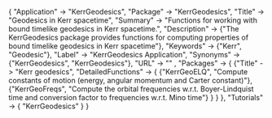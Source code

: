 {
 "Application" -> "KerrGeodesics",
 "Package" -> "KerrGeodesics",
 "Title" -> "Geodesics in Kerr spacetime",
 "Summary" -> 
   "Functions for working with bound timelike geodesics in Kerr spacetime.",
 "Description" -> 
   {"The KerrGeodesics package provides functions for computing properties of bound timelike geodesics in Kerr spacetime"},
 "Keywords" -> {"Kerr", "Geodesic"},
 "Label" -> "KerrGeodesics Application",
 "Synonyms" -> {"KerrGeodesics", "KerrGeodesics"},
 "URL" -> "" ,
 "Packages" -> {
   {"Title" -> "Kerr geodesics",
    "DetailedFunctions" -> {
      {"KerrGeoELQ", "Compute constants of motion (energy, angular momentum and Carter constant)"},
      {"KerrGeoFreqs", "Compute the orbital frequencies w.r.t. Boyer-Lindquist time and conversion factor to frequencies w.r.t. Mino time"}
    }
   }
 },
 "Tutorials" -> {
   "KerrGeodesics"
 } 
}
